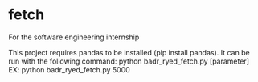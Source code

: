 # fetch
For the software engineering internship

This project requires pandas to be installed (pip install pandas).
It can be run with the following command: python badr_ryed_fetch.py [parameter] EX: python badr_ryed_fetch.py 5000
